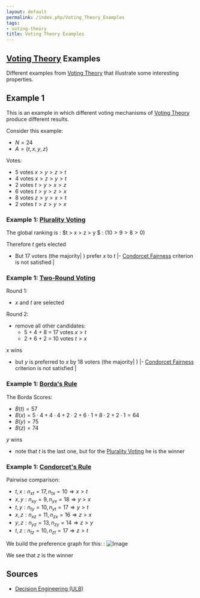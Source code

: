 ```yaml
---
layout: default
permalink: /index.php/Voting_Theory_Examples
tags:
- voting-theory
title: Voting Theory Examples
---
```

## [Voting Theory](Voting_Theory) Examples
Different examples from [Voting Theory](Voting_Theory) that illustrate some interesting properties.


## Example 1
This is an example in which different voting mechanisms of [Voting Theory](Voting_Theory) produce different results.


Consider this example:
- $N = 24$
- $A = \{ t, x, y, z \}$

Votes:
- 5 votes $x > y > z > t$
- 4 votes $x > z > y > t$
- 2 votes $t > y > x > z$
- 6 votes $t > y > z > x$
- 8 votes $z > y > x > t$
- 2 votes $t > z > y > x$


### Example 1: [Plurality Voting](Plurality_Voting)
The global ranking is 
: $t > x > z > y $
: $(10 > 9 > 8 > 0)$

Therefore $t$ gets elected 
- But 17 voters (the majority|  ) prefer $x$ to $t$ |- [Condorcet Fairness](Condorcet's_Rule#Fairness) criterion is not satisfied |

### Example 1: [Two-Round Voting](Two-Round_Voting)
Round 1:
- $x$ and $t$ are selected 

Round 2:
- remove all other candidates:
  - 5 + 4 + 8 = 17 votes $x > t$
  - 2 + 6 + 2 = 10 votes $t > x$

$x$ wins
- but $y$ is preferred to $x$ by 18 voters (the majority|  ) |- [Condorcet Fairness](Condorcet's_Rule#Fairness) criterion is not satisfied |

### Example 1: [Borda's Rule](Borda's_Rule)
The Borda Scores:
- $B(t) = 57$
- $B(x) = 5 \cdot 4 + 4 \cdot 4 + 2 \cdot 2 + 6 \cdot 1 + 8 \cdot 2 + 2 \cdot 1 = 64$
- $B(y) = 75$
- $B(z) = 74$

$y$ wins
- note that $t$ is the last one, but for the [Plurality Voting](Plurality_Voting) he is the winner 


### Example 1: [Condorcet's Rule](Condorcet's_Rule)
Pairwise comparison:
- $t,x: n_{xt} = 17, n_{tx} = 10 \Rightarrow x > t$
- $x,y: n_{xy} = 9,  n_{yx} = 18 \Rightarrow y > x$
- $t,y: n_{ty} = 10, n_{yt} = 17 \Rightarrow y > t$
- $x,z: n_{xz} = 11, n_{zx} = 16 \Rightarrow z > x$
- $y,z: n_{yz} = 13, n_{zy} = 14 \Rightarrow z > y$
- $t,z: n_{tz} = 10, n_{zt} = 17 \Rightarrow z > t$

We build the preference graph for this:
: <img src="https://raw.github.com/alexeygrigorev/wiki-figures/master/ulb/de/vt/condorcet-ex2.png" alt="Image">

We see that $z$ is the winner 



## Sources
- [Decision Engineering (ULB)](Decision_Engineering_(ULB))

